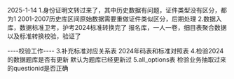 


2025-1-14 
1.身份证明文转过来了，其中历史数据有问题，证件类型没有区分，都为1
    2001-2007历史库区间原始数据需要重做证件类似区分，后期处理
2.数据入库，数据标准卫考，护考2024标准转换完了
    报名库，一人一卷，细目表聚合数据以及标准转换校验，验证了


----校验工作----
3.补充标准对应关系表
  2024年码表和标准对照表
4.检验2024的数据题库是否有更新
  默认为题库已经更新过
5.all_options表
    检验业务抽取过来的questionid是否正确



